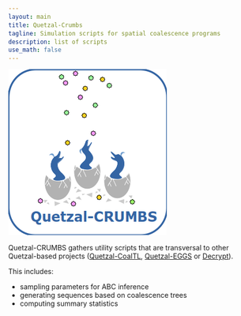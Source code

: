 ```yaml
---
layout: main
title: Quetzal-Crumbs
tagline: Simulation scripts for spatial coalescence programs
description: list of scripts
use_math: false
---
```


![Quetzal-CRUMBS](/draw/logos/quetzal_crumbs.png)

Quetzal-CRUMBS gathers utility scripts that are transversal to other Quetzal-based projects
([Quetzal-CoalTL](/pages/quetzal/home), [Quetzal-EGGS](/pages/quetzal-eggs/home) or [Decrypt](/pages/decrypt/home)).

This includes:
- sampling parameters for ABC inference
- generating sequences based on coalescence trees
- computing summary statistics
